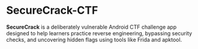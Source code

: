 # SecureCrack-CTF
**SecureCrack** is a deliberately vulnerable Android CTF challenge app designed to help learners practice reverse engineering, bypassing security checks, and uncovering hidden flags using tools like Frida and apktool.
